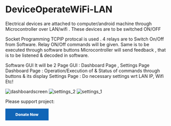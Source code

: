 # DeviceOperateWiFi-LAN
Electrical devices are attached to computer/android machine through Microcontroller over LAN/wifi . These devices are to be switched ON/OFF

Socket Programming TCPIP protocal is used .
4 relays are to Switch On/Off from Software.
Relay ON/Off commands will be given. Same is to be executed through software buttons
Microcontroller will send feedback , that is to be listened & decoded in software.

Software GUI
It will be 2 Page GUI : Dashboard Page , Settings Page
Dashboard Page : Operation/Execution of & Status of commands through buttons & its display
Settings Page : Do necessary settings wrt LAN IP, Wifi Etc!

![dashboardscreen](https://user-images.githubusercontent.com/115712041/195787443-4a99a039-c5b9-40bb-8977-858c162655df.png)
![settings_2](https://user-images.githubusercontent.com/115712041/195787487-78aaa442-dff2-403b-aa3d-72d416348945.png)
![settings_1](https://user-images.githubusercontent.com/115712041/195787540-5ca68768-b95e-4956-9e4c-89e508c76bd9.png)

Please support project:
<div> <a style=" width: 135px; background-color: #1065b7; text-align: center; font-weight: 800; padding: 11px 0px; color: white; font-size: 12px; display: inline-block; text-decoration: none; " href='https://pmny.in/yrTMiytBiatl' > Donate Now </a> </div>

